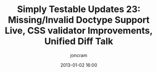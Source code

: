 ---
title: "Simply Testable Updates 23: Missing/Invalid Doctype Support Live, CSS validator Improvements, Unified Diff Talk"
short_title: "Simply Testable Updates 23: Missing/Invalid Doctype Support Live"
date: 2013-01-02 16:00
author: joncram
newsletter_meta:
    issue_number: 23rd
    url: https://us5.campaign-archive1.com/?u=ac75e33d993d2b502e333ddd0&amp;id=b6108b53de
    closing_sentence: Expect the next in a week from now, January 9 2013.
    highlights:
        - Missing/invalid doctype support is live
        - CSS validation improvements under development
        - Unified Diff talk planned
---